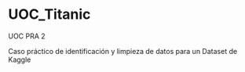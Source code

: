 # UOC_Titanic
UOC PRA 2

Caso práctico de identificación y limpieza de datos para un Dataset de Kaggle
